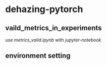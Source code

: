 # dehazing-pytorch

## vaild_metrics_in_experiments
use _metrics_vaild.ipynb_ with _jupyter-notebook_

## environment setting


